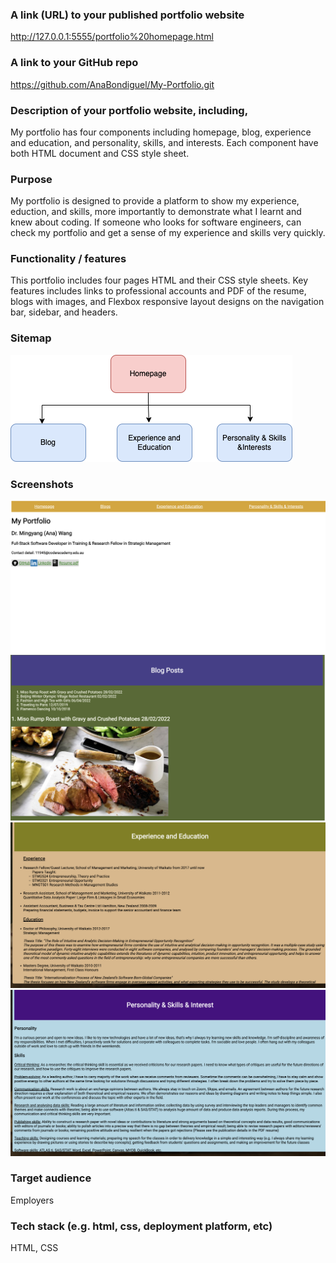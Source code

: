 ### A link (URL) to your published portfolio website
http://127.0.0.1:5555/portfolio%20homepage.html

### A link to your GitHub repo
https://github.com/AnaBondiguel/My-Portfolio.git

### Description of your portfolio website, including,
My portfolio has four components including homepage, blog, experience and education, and personality, skills, and interests. Each component have both HTML document and CSS style sheet. 

### Purpose
My portfolio is designed to provide a platform to show my experience, eduction, and skills, more importantly to demonstrate what I learnt and knew about coding. If someone who looks for software engineers, can check my portfolio and get a sense of my experience and skills very quickly.

### Functionality / features
This portfolio includes four pages HTML and their CSS style sheets. Key features includes links to professional accounts and PDF of the resume, blogs with images, and Flexbox responsive layout designs on the navigation bar, sidebar, and headers.

### Sitemap
![Sitemap](Sitemap.png)

### Screenshots
![Portfoliohomepage](homepage.png)
![Blogs](Blog.png)
![Experience&Education](ExperienceandEducation.png)
![Personality&Skills&Interest](Personality&Skills&Interests.png)

### Target audience
Employers 

### Tech stack (e.g. html, css, deployment platform, etc)
HTML, CSS
